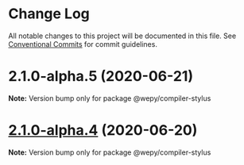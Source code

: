 # Change Log

All notable changes to this project will be documented in this file.
See [Conventional Commits](https://conventionalcommits.org) for commit guidelines.

# 2.1.0-alpha.5 (2020-06-21)

**Note:** Version bump only for package @wepy/compiler-stylus





# [2.1.0-alpha.4](https://github.com/Tencent/wepy/compare/v2.1.0-alpha.2...v2.1.0-alpha.4) (2020-06-20)

**Note:** Version bump only for package @wepy/compiler-stylus
